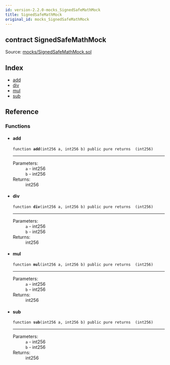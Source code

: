 ```yaml
---
id: version-2.2.0-mocks_SignedSafeMathMock
title: SignedSafeMathMock
original_id: mocks_SignedSafeMathMock
---
```


<div class="contract-doc"><div class="contract"><h2 class="contract-header"><span class="contract-kind">contract</span> SignedSafeMathMock</h2><div class="source">Source: <a href="https://github.com/OpenZeppelin/zeppelin-solidity/blob/v2.2.0/contracts/mocks/SignedSafeMathMock.sol" target="_blank">mocks/SignedSafeMathMock.sol</a></div></div><div class="index"><h2>Index</h2><ul><li><a href="mocks_SignedSafeMathMock.html#add">add</a></li><li><a href="mocks_SignedSafeMathMock.html#div">div</a></li><li><a href="mocks_SignedSafeMathMock.html#mul">mul</a></li><li><a href="mocks_SignedSafeMathMock.html#sub">sub</a></li></ul></div><div class="reference"><h2>Reference</h2><div class="functions"><h3>Functions</h3><ul><li><div class="item function"><span id="add" class="anchor-marker"></span><h4 class="name">add</h4><div class="body"><code class="signature">function <strong>add</strong><span>(int256 a, int256 b) </span><span>public </span><span>pure </span><span>returns  (int256) </span></code><hr/><dl><dt><span class="label-parameters">Parameters:</span></dt><dd><div><code>a</code> - int256</div><div><code>b</code> - int256</div></dd><dt><span class="label-return">Returns:</span></dt><dd>int256</dd></dl></div></div></li><li><div class="item function"><span id="div" class="anchor-marker"></span><h4 class="name">div</h4><div class="body"><code class="signature">function <strong>div</strong><span>(int256 a, int256 b) </span><span>public </span><span>pure </span><span>returns  (int256) </span></code><hr/><dl><dt><span class="label-parameters">Parameters:</span></dt><dd><div><code>a</code> - int256</div><div><code>b</code> - int256</div></dd><dt><span class="label-return">Returns:</span></dt><dd>int256</dd></dl></div></div></li><li><div class="item function"><span id="mul" class="anchor-marker"></span><h4 class="name">mul</h4><div class="body"><code class="signature">function <strong>mul</strong><span>(int256 a, int256 b) </span><span>public </span><span>pure </span><span>returns  (int256) </span></code><hr/><dl><dt><span class="label-parameters">Parameters:</span></dt><dd><div><code>a</code> - int256</div><div><code>b</code> - int256</div></dd><dt><span class="label-return">Returns:</span></dt><dd>int256</dd></dl></div></div></li><li><div class="item function"><span id="sub" class="anchor-marker"></span><h4 class="name">sub</h4><div class="body"><code class="signature">function <strong>sub</strong><span>(int256 a, int256 b) </span><span>public </span><span>pure </span><span>returns  (int256) </span></code><hr/><dl><dt><span class="label-parameters">Parameters:</span></dt><dd><div><code>a</code> - int256</div><div><code>b</code> - int256</div></dd><dt><span class="label-return">Returns:</span></dt><dd>int256</dd></dl></div></div></li></ul></div></div></div>
